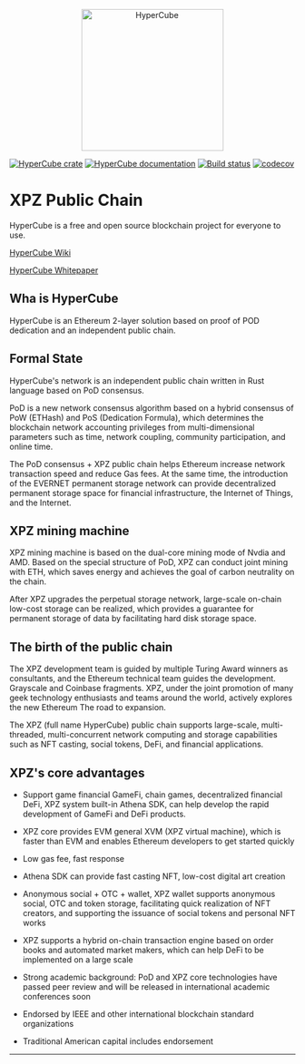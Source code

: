 <p align="center">
  <a href="https://hypercube-lab.github.io">
    <img alt="HyperCube" src="https://i.imgur.com/hypercube.png" width="250" />
  </a>
</p>

[![HyperCube crate](https://img.shields.io/crates/v/hypercube.svg)](https://crates.io/crates/hypercube)
[![HyperCube documentation](https://docs.rs/hypercube-lab/badge.svg)](https://docs.rs/hypercu)
[![Build status](https://badge.buildkite.com/8cc350de251d61483db98bdfc895b9ea0ac8ffa4a32ee850ed.svg?branch=master)](https://buildkite.com/hypercube-lab/hypercube/builds?branch=master)
[![codecov](https://codecov.io/gh/hypercube-lab/hypercube/branch/master/graph/badge.svg)](https://codecov.io/gh/hypercube-lab/hypercube)


# XPZ Public Chain

HyperCube is a free and open source blockchain project for everyone to use.



[HyperCube Wiki](https://github.com/hypercube-lab/hypercube/wiki)

[HyperCube Whitepaper](https://github.com/hypercube-lab/hypercube/blob/main/HyperCube.pdf)

## Wha is HyperCube

HyperCube is an Ethereum 2-layer solution based on proof of POD dedication and an independent public chain.

## Formal State

HyperCube's network is an independent public chain written in Rust language based on PoD consensus.

PoD is a new network consensus algorithm based on a hybrid consensus of PoW (ETHash) and PoS (Dedication Formula), which determines the blockchain network accounting privileges from multi-dimensional parameters such as time, network coupling, community participation, and online time.

The PoD consensus + XPZ public chain helps Ethereum increase network transaction speed and reduce Gas fees. At the same time, the introduction of the EVERNET permanent storage network can provide decentralized permanent storage space for financial infrastructure, the Internet of Things, and the Internet.


## XPZ mining machine

XPZ mining machine is based on the dual-core mining mode of Nvdia and AMD. Based on the special structure of PoD, XPZ can conduct joint mining with ETH, which saves energy and achieves the goal of carbon neutrality on the chain.

After XPZ upgrades the perpetual storage network, large-scale on-chain low-cost storage can be realized, which provides a guarantee for permanent storage of data by facilitating hard disk storage space.

## The birth of the public chain

The XPZ development team is guided by multiple Turing Award winners as consultants, and the Ethereum technical team guides the development. Grayscale and Coinbase fragments. XPZ, under the joint promotion of many geek technology enthusiasts and teams around the world, actively explores the new Ethereum The road to expansion.

The XPZ (full name HyperCube) public chain supports large-scale, multi-threaded, multi-concurrent network computing and storage capabilities such as NFT casting, social tokens, DeFi, and financial applications.


## XPZ's core advantages

* Support game financial GameFi, chain games, decentralized financial DeFi, XPZ system built-in Athena SDK, can help develop the rapid development of GameFi and DeFi products.

* XPZ core provides EVM general XVM (XPZ virtual machine), which is faster than EVM and enables Ethereum developers to get started quickly

* Low gas fee, fast response

* Athena SDK can provide fast casting NFT, low-cost digital art creation

* Anonymous social + OTC + wallet, XPZ wallet supports anonymous social, OTC and token storage, facilitating quick realization of NFT creators, and supporting the issuance of social tokens and personal NFT works

* XPZ supports a hybrid on-chain transaction engine based on order books and automated market makers, which can help DeFi to be implemented on a large scale

* Strong academic background: PoD and XPZ core technologies have passed peer review and will be released in international academic conferences soon

* Endorsed by IEEE and other international blockchain standard organizations

* Traditional American capital includes endorsement



***

  




